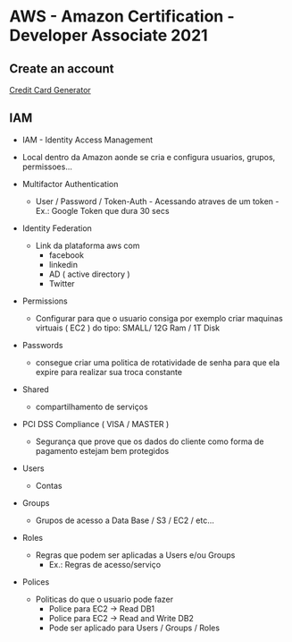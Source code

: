 # AWS - Amazon Certification - Developer Associate 2021

## Create an account
[Credit Card Generator](https://www.vccgenerator.com/result/)

## IAM

  - IAM - Identity Access Management
 
  - Local dentro da Amazon aonde se cria e configura usuarios, grupos, permissoes...
 
  - Multifactor Authentication
    - User / Password / Token-Auth - Acessando atraves de um token - Ex.: Google Token que dura 30 secs
 
  - Identity Federation
    - Link da plataforma aws com 
      - facebook
      - linkedin
      - AD ( active directory )
      - Twitter
 
  - Permissions
    - Configurar para que o usuario consiga por exemplo criar maquinas virtuais ( EC2 ) do tipo: SMALL/ 12G Ram / 1T Disk
 
  - Passwords
    - consegue criar uma politica de rotatividade de senha para que ela expire para realizar sua troca constante
 
  - Shared
    - compartilhamento de serviços
 
  - PCI DSS Compliance ( VISA / MASTER )
    - Segurança que prove que os dados do cliente como forma de pagamento estejam bem protegidos

  - Users
    - Contas
  - Groups
    - Grupos de acesso a Data Base / S3 / EC2 / etc...
  - Roles
    - Regras que podem ser aplicadas a Users e/ou Groups
      - Ex.: Regras de acesso/serviço
  - Polices
    - Politicas do que o usuario pode fazer
      - Police para EC2 -> Read DB1
      - Police para EC2 -> Read and Write DB2
      - Pode ser aplicado para Users / Groups / Roles